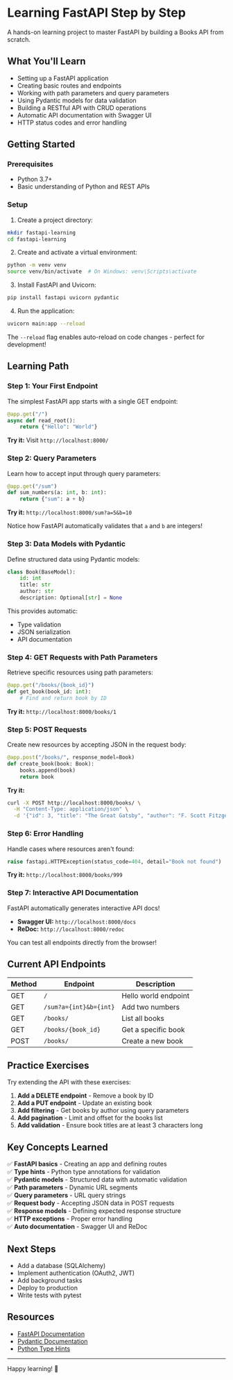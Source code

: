 # Learning FastAPI Step by Step

A hands-on learning project to master FastAPI by building a Books API from scratch.

## What You'll Learn

- Setting up a FastAPI application
- Creating basic routes and endpoints
- Working with path parameters and query parameters
- Using Pydantic models for data validation
- Building a RESTful API with CRUD operations
- Automatic API documentation with Swagger UI
- HTTP status codes and error handling

## Getting Started

### Prerequisites

- Python 3.7+
- Basic understanding of Python and REST APIs

### Setup

1. Create a project directory:
```bash
mkdir fastapi-learning
cd fastapi-learning
```

2. Create and activate a virtual environment:
```bash
python -m venv venv
source venv/bin/activate  # On Windows: venv\Scripts\activate
```

3. Install FastAPI and Uvicorn:
```bash
pip install fastapi uvicorn pydantic
```

4. Run the application:
```bash
uvicorn main:app --reload
```

The `--reload` flag enables auto-reload on code changes - perfect for development!

## Learning Path

### Step 1: Your First Endpoint

The simplest FastAPI app starts with a single GET endpoint:

```python
@app.get("/")
async def read_root():
    return {"Hello": "World"}
```

**Try it:** Visit `http://localhost:8000/`

### Step 2: Query Parameters

Learn how to accept input through query parameters:

```python
@app.get("/sum")
def sum_numbers(a: int, b: int):
    return {"sum": a + b}
```

**Try it:** `http://localhost:8000/sum?a=5&b=10`

Notice how FastAPI automatically validates that `a` and `b` are integers!

### Step 3: Data Models with Pydantic

Define structured data using Pydantic models:

```python
class Book(BaseModel):
    id: int
    title: str
    author: str
    description: Optional[str] = None
```

This provides automatic:
- Type validation
- JSON serialization
- API documentation

### Step 4: GET Requests with Path Parameters

Retrieve specific resources using path parameters:

```python
@app.get("/books/{book_id}")
def get_book(book_id: int):
    # Find and return book by ID
```

**Try it:** `http://localhost:8000/books/1`

### Step 5: POST Requests

Create new resources by accepting JSON in the request body:

```python
@app.post("/books/", response_model=Book)
def create_book(book: Book):
    books.append(book)
    return book
```

**Try it:**
```bash
curl -X POST http://localhost:8000/books/ \
  -H "Content-Type: application/json" \
  -d '{"id": 3, "title": "The Great Gatsby", "author": "F. Scott Fitzgerald"}'
```

### Step 6: Error Handling

Handle cases where resources aren't found:

```python
raise fastapi.HTTPException(status_code=404, detail="Book not found")
```

**Try it:** `http://localhost:8000/books/999`

### Step 7: Interactive API Documentation

FastAPI automatically generates interactive API docs!

- **Swagger UI:** `http://localhost:8000/docs`
- **ReDoc:** `http://localhost:8000/redoc`

You can test all endpoints directly from the browser!

## Current API Endpoints

| Method | Endpoint | Description |
|--------|----------|-------------|
| GET | `/` | Hello world endpoint |
| GET | `/sum?a={int}&b={int}` | Add two numbers |
| GET | `/books/` | List all books |
| GET | `/books/{book_id}` | Get a specific book |
| POST | `/books/` | Create a new book |

## Practice Exercises

Try extending the API with these exercises:

1. **Add a DELETE endpoint** - Remove a book by ID
2. **Add a PUT endpoint** - Update an existing book
3. **Add filtering** - Get books by author using query parameters
4. **Add pagination** - Limit and offset for the books list
5. **Add validation** - Ensure book titles are at least 3 characters long

## Key Concepts Learned

✅ **FastAPI basics** - Creating an app and defining routes  
✅ **Type hints** - Python type annotations for validation  
✅ **Pydantic models** - Structured data with automatic validation  
✅ **Path parameters** - Dynamic URL segments  
✅ **Query parameters** - URL query strings  
✅ **Request body** - Accepting JSON data in POST requests  
✅ **Response models** - Defining expected response structure  
✅ **HTTP exceptions** - Proper error handling  
✅ **Auto documentation** - Swagger UI and ReDoc  

## Next Steps

- Add a database (SQLAlchemy)
- Implement authentication (OAuth2, JWT)
- Add background tasks
- Deploy to production
- Write tests with pytest

## Resources

- [FastAPI Documentation](https://fastapi.tiangolo.com/)
- [Pydantic Documentation](https://docs.pydantic.dev/)
- [Python Type Hints](https://docs.python.org/3/library/typing.html)

---

Happy learning! 🚀
